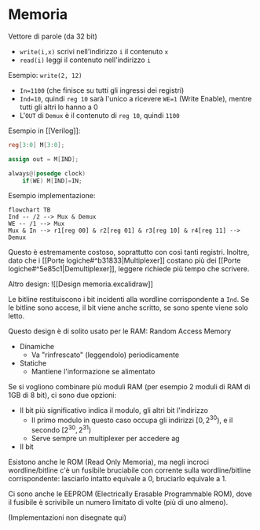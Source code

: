 # Memoria

Vettore di parole (da 32 bit)
- `write(i,x)` scrivi nell'indirizzo `i` il contenuto `x`
- `read(i)` leggi il contenuto nell'indirizzo `i`

Esempio: `write(2, 12)`
- `In=1100` (che finisce su tutti gli ingressi dei registri)
- `Ind=10`, quindi `reg 10` sarà l'unico a ricevere `WE=1` (Write Enable), mentre tutti gli altri lo hanno a 0
- L'`OUT` di `Demux` è il contenuto di `reg 10`, quindi `1100`

Esempio in [[Verilog]]:
```verilog
reg[3:0] M[3:0];

assign out = M[IND];

always@(posedge clock)
    if(WE) M[IND]=IN;
```

Esempio implementazione:

```mermaid
flowchart TB
Ind -- /2 --> Mux & Demux
WE -- /1 --> Mux
Mux & In --> r1[reg 00] & r2[reg 01] & r3[reg 10] & r4[reg 11] --> Demux
```

Questo è estremamente costoso, soprattutto con così tanti registri. Inoltre, dato che i [[Porte logiche#^b31833|Multiplexer]] costano più dei [[Porte logiche#^5e85c1|Demultiplexer]], leggere richiede più tempo che scrivere.

Altro design:
![[Design memoria.excalidraw]]

Le bitline restituiscono i bit incidenti alla wordline corrispondente a `Ind`. Se le bitline sono accese, il bit viene anche scritto, se sono spente viene solo letto.

Questo design è di solito usato per le RAM: Random Access Memory
- Dinamiche
	- Va "rinfrescato" (leggendolo) periodicamente
- Statiche
	- Mantiene l'informazione se alimentato

Se si vogliono combinare più moduli RAM (per esempio 2 moduli di RAM di 1GB di 8 bit), ci sono due opzioni:
- Il bit più significativo indica il modulo, gli altri bit l'indirizzo
	- Il primo modulo in questo caso occupa gli indirizzi $[0,2^{30})$, e il secondo $[2^{30}, 2^{31})$
	- Serve sempre un multiplexer per accedere ag
- Il bit 

Esistono anche le ROM (Read Only Memoria), ma negli incroci wordline/bitline c'è un fusibile bruciabile con corrente sulla wordline/bitline corrispondente: lasciarlo intatto equivale a 0, bruciarlo equivale a 1.

Ci sono anche le EEPROM (Electrically Erasable Programmable ROM), dove il fusibile è scrivibile un numero limitato di volte (più di uno almeno).

(Implementazioni non disegnate qui)